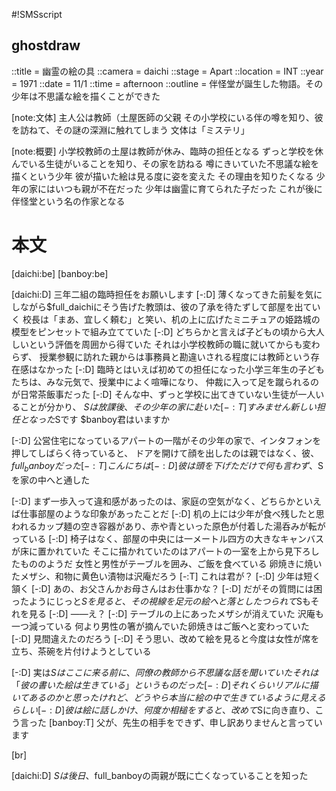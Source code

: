 #!SMSscript

## ghostdraw

::title = 幽霊の絵の具
::camera = daichi
::stage = Apart
::location = INT
::year = 1971
::date = 11/1
::time = afternoon
::outline = 伴怪堂が誕生した物語。その少年は不思議な絵を描くことができた

[note:文体]
主人公は教師（土屋医師の父親
その小学校にいる伴の噂を知り、彼を訪ねて、その謎の深淵に触れてしまう
文体は「ミステリ」

[note:概要]
小学校教師の土屋は教師が休み、臨時の担任となる
ずっと学校を休んでいる生徒がいることを知り、その家を訪ねる
噂にきいていた不思議な絵を描くという少年
彼が描いた絵は見る度に姿を変えた
その理由を知りたくなる
少年の家にはいつも親が不在だった
少年は幽霊に育てられた子だった
これが後に伴怪堂という名の作家となる

# 本文

[daichi:be]
[banboy:be]

[daichi:D]
三年二組の臨時担任をお願いします
[-:D]
薄くなってきた前髪を気にしながら$full_daichiにそう告げた教頭は、彼の了承を待たずして部屋を出ていく
校長は「まあ、宜しく頼む」と笑い、机の上に広げたミニチュアの姫路城の模型をピンセットで組み立てていた
[-:D]
どちらかと言えば子どもの頃から大人しいという評価を周囲から得ていた
それは小学校教師の職に就いてからも変わらず、
授業参観に訪れた親からは事務員と勘違いされる程度には教師という存在感はなかった
[-:D]
臨時とはいえば初めての担任になった小学三年生の子どもたちは、みな元気で、授業中によく喧嘩になり、
仲裁に入って足を蹴られるのが日常茶飯事だった
[-:D]
そんな中、ずっと学校に出てきていない生徒が一人いることが分かり、
$Sは放課後、その少年の家に赴いた
[-:T]
すみません
新しい担任となった$Sです
$banboy君はいますか

[-:D]
公営住宅になっているアパートの一階がその少年の家で、インタフォンを押してしばらく待っていると、
ドアを開けて顔を出したのは親ではなく、彼、$full_banboyだった
[-:T]
こんにちは
[-:D]
彼は頭を下げただけで何も言わず、$Sを家の中へと通した

[-:D]
まず一歩入って違和感があったのは、家庭の空気がなく、どちらかといえば仕事部屋のような印象があったことだ
[-:D]
机の上には少年が食べ残したと思われるカップ麺の空き容器があり、赤や青といった原色が付着した湯呑みが転がっている
[-:D]
椅子はなく、部屋の中央には一メートル四方の大きなキャンバスが床に置かれていた
そこに描かれていたのはアパートの一室を上から見下ろしたもののようだ
女性と男性がテーブルを囲み、ご飯を食べている
卵焼きに焼いたメザシ、和物に黄色い漬物は沢庵だろう
[-:T]
これは君が？
[-:D]
少年は短く頷く
[-:D]
あの、お父さんかお母さんはお仕事かな？
[-:D]
だがその質問には困ったようにじっと$Sを見ると、その視線を足元の絵へと落とした
つられて$Sもそれを見る
[-:D]
――え？
[-:D]
テーブルの上にあったメザシが消えていた
沢庵も一つ減っている
何より男性の箸が摘んでいた卵焼きはご飯へと変わっていた
[-:D]
見間違えたのだろう
[-:D]
そう思い、改めて絵を見ると今度は女性が席を立ち、茶碗を片付けようとしている

[-:D]
実は$Sはここに来る前に、同僚の教師から不思議な話を聞いていた
それは「彼の書いた絵は生きている」というものだった
[-:D]
それくらいリアルに描いてあるのかと思ったけれど、どうやら本当に絵の中で生きているように見えるらしい
[-:D]
彼は絵に話しかけ、何度か相槌をすると、改めて$Sに向き直り、こう言った
[banboy:T]
父が、先生の相手をできず、申し訳ありませんと言っています

[br]

[daichi:D]
$Sは後日、$full_banboyの両親が既に亡くなっていることを知った
